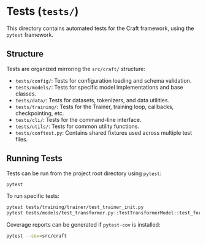 # Tests (`tests/`)

This directory contains automated tests for the Craft framework, using the `pytest` framework.

## Structure

Tests are organized mirroring the `src/craft/` structure:

- `tests/config/`: Tests for configuration loading and schema validation.
- `tests/models/`: Tests for specific model implementations and base classes.
- `tests/data/`: Tests for datasets, tokenizers, and data utilities.
- `tests/training/`: Tests for the Trainer, training loop, callbacks, checkpointing, etc.
- `tests/cli/`: Tests for the command-line interface.
- `tests/utils/`: Tests for common utility functions.
- `tests/conftest.py`: Contains shared fixtures used across multiple test files.

## Running Tests

Tests can be run from the project root directory using `pytest`:

```bash
pytest
```

To run specific tests:

```bash
pytest tests/training/trainer/test_trainer_init.py
pytest tests/models/test_transformer.py::TestTransformerModel::test_forward_pass_shape
```

Coverage reports can be generated if `pytest-cov` is installed:

```bash
pytest --cov=src/craft
```